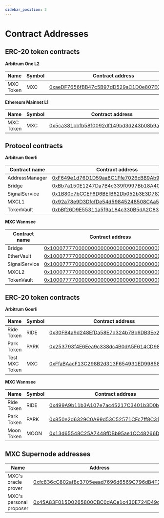 ```yaml
---
sidebar_position: 2
---
```


# Contract Addresses

## ERC-20 token contracts

**Arbitrum One L2**

| Name           | Symbol | Contract address                                                                                                          |
| -------------- | ------ | ------------------------------------------------------------------------------------------------------------------------- |
| MXC Token | MXC    | [0xaeDF7656fBB47c5B97dD529aC1D0e807E051f2dd](https://arbiscan.io/token/0xaeDF7656fBB47c5B97dD529aC1D0e807E051f2dd) |

**Ethereum Mainnet L1**

| Name       | Symbol | Contract address                                                                                                                  |
| ---------- | ------ | --------------------------------------------------------------------------------------------------------------------------------- |
| MXC Token | MXC   | [0x5ca381bbfb58f0092df149bd3d243b08b9a8386e](https://etherscan.io/token/0x5ca381bbfb58f0092df149bd3d243b08b9a8386e) |






## Protocol contracts

**Arbitrum Goerli**

| Contract name  | Contract address                                                                                                            |
| -------------- | --------------------------------------------------------------------------------------------------------------------------- |
| AddressManager | [0xF649e1d76D1D59aa8C1Ffe7026cBB9Ab9148c499](https://goerli.arbiscan.io/address/0xF649e1d76D1D59aa8C1Ffe7026cBB9Ab9148c499) |
| Bridge         | [0xBb7a150E1247Da7B4c339f0997Bb18A4038147Af](https://goerli.arbiscan.io/address/0xBb7a150E1247Da7B4c339f0997Bb18A4038147Af) |
| SignalService  | [0x1B80c7bCCEF6D6BEfB62Db052b3E3D782c566a4c](https://goerli.arbiscan.io/address/0x1B80c7bCCEF6D6BEfB62Db052b3E3D782c566a4c) |
| MXCL1          | [0x92a78e9D3DfcfDe54d59845248508CAa59fe6d4f](https://goerli.arbiscan.io/address/0x92a78e9D3DfcfDe54d59845248508CAa59fe6d4f) |
| TokenVault     | [0xbBf26D9E55311a5f9a184c330B5dA2C834d1Ed4B](https://goerli.arbiscan.io/address/0xbBf26D9E55311a5f9a184c330B5dA2C834d1Ed4B) |

**MXC Wannsee**

| Contract name | Contract address                                                                                                                  |
| ------------- | --------------------------------------------------------------------------------------------------------------------------------- |
| Bridge        | [0x1000777700000000000000000000000000000004](https://wannsee-explorer.mxc.com/address/0x1000777700000000000000000000000000000004) |
| EtherVault    | [0x1000777700000000000000000000000000000003](https://wannsee-explorer.mxc.com/address/0x1000777700000000000000000000000000000003) |
| SignalService | [0x1000777700000000000000000000000000000007](https://wannsee-explorer.mxc.com/address/0x1000777700000000000000000000000000000007) |
| MXCL2         | [0x1000777700000000000000000000000000000001](https://wannsee-explorer.mxc.com/address/0x1000777700000000000000000000000000000001) |
| TokenVault    | [0x1000777700000000000000000000000000000002](https://wannsee-explorer.mxc.com/address/0x1000777700000000000000000000000000000002) |

## ERC-20 token contracts

**Arbitrum Goerli**

| Name           | Symbol | Contract address                                                                                                          |
| -------------- | ------ | ------------------------------------------------------------------------------------------------------------------------- |
| Ride Token     | RIDE   | [0x30FB4a9d248EfDa58E7d324b7Bb6DB3Ee2bE4C44](https://goerli.arbiscan.io/token/0x30FB4a9d248EfDa58E7d324b7Bb6DB3Ee2bE4C44) |
| Park Token     | PARK   | [0x253793f4E6Eea9c338dc4B0dA5F614CD98C2eB95](https://goerli.arbiscan.io/token/0x253793f4E6Eea9c338dc4B0dA5F614CD98C2eB95) |
| Test MXC Token | MXC    | [0xFfaBAacF13C298B2d313F654931ED99858A005Ff](https://goerli.arbiscan.io/token/0xFfaBAacF13C298B2d313F654931ED99858A005Ff) |

**MXC Wannsee**

| Name       | Symbol | Contract address                                                                                                                  |
| ---------- | ------ | --------------------------------------------------------------------------------------------------------------------------------- |
| Ride Token | RIDE   | [0x499A9b11b3A107e7ac45217C3401b3D0bF36A24C](https://wannsee-explorer.mxc.com/address/0x499A9b11b3A107e7ac45217C3401b3D0bF36A24C) |
| Park Token | PARK   | [0x850e2d6329C0A99d53C52571CFc7ff8C319159fe](https://wannsee-explorer.mxc.com/address/0x850e2d6329C0A99d53C52571CFc7ff8C319159fe) |
| Moon Token | MOON   | [0x13d65548C25A7448fDBb95ae1CC48266DfE0fc51](https://wannsee-explorer.mxc.com/address/0x13d65548C25A7448fDBb95ae1CC48266DfE0fc51) |

## MXC Supernode addresses

| Name                    | Address                                                                                                                     |
| ----------------------- | --------------------------------------------------------------------------------------------------------------------------- |
| MXC's oracle prover     | [0xfc836cC802af8c3705eead7696d6569C796dB4F3](https://goerli.arbiscan.io/address/0xfc836cC802af8c3705eead7696d6569C796dB4F3) |
| MXC's personal proposer | [0x45A83F015D0265800CBC0dACe1c430E724D49cAc](https://goerli.arbiscan.io/address/0x45A83F015D0265800CBC0dACe1c430E724D49cAc) |
